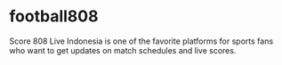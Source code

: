 # football808
Score 808 Live Indonesia is one of the favorite platforms for sports fans who want to get updates on match schedules and live scores.
